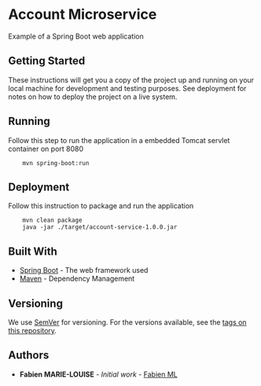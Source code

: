 # Account Microservice

Example of a Spring Boot web application

## Getting Started

These instructions will get you a copy of the project up and running on your local machine for development and testing purposes. See deployment for notes on how to deploy the project on a live system.

## Running

Follow this step to run the application in a embedded Tomcat servlet container on port 8080

```
    mvn spring-boot:run
```

## Deployment

Follow this instruction to package and run the application

```
    mvn clean package
    java -jar ./target/account-service-1.0.0.jar
```

## Built With

* [Spring Boot](https://start.spring.io/) - The web framework used
* [Maven](https://maven.apache.org/) - Dependency Management

## Versioning

We use [SemVer](http://semver.org/) for versioning. For the versions available, see the [tags on this repository](https://github.com/your/project/tags).

## Authors

* **Fabien MARIE-LOUISE** - *Initial work* - [Fabien ML](https://github.com/fabien-ml)


